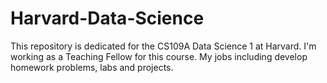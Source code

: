 # Harvard-Data-Science
This repository is dedicated for the CS109A Data Science 1 at Harvard. I'm working as a Teaching Fellow for this course. My jobs including develop homework problems, labs and projects.
